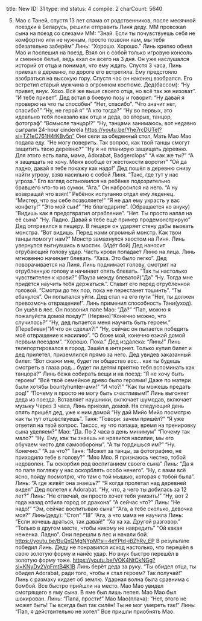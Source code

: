 title:          New
ID:             31
type:           md
status:         4
compile:        2
charCount:      5640


5. Мао с Таней, спустя 13 лет спама от родственников, после месячной поездки в Беларусь, решили отправить Линя деду. ММ провожал сына на поезд со слезами
ММ: “Знай. Если ты почувствуешь себя не комфортно или не нужным, просто позвони нам, мы тебя обязательно заберём”
Линь: “Хорошо. Хорошо.”
Линь крепко обнял Мао и поспешил на поезд. Взял он с собой только игровую консоль и сменное бельё, ведь ехал он всего на 3 дня. Он уже наслушался историй от отца и понимал, что ему ждать.
Спустя 3 часа, Линь приехал в деревню, по дороге его встретила. Ему предстояло взобраться на высокую гору. Спустя час он наконец взобрался. Его встретил старый мужчина в огромном костюме. 
Дед(бассом): “Ну привет, внук. Хохо. Всё же выше своего отца, но всё так же низоват”.
“И тебе привет”.
Дед встал в боевую позу и говорит: “Ну давай я проверю на что ты способен”
“Нет, спасибо”.
“Что значит нет, спасибо?”
“Ну, не герой я”
“А кто тогда?”
“Ну во первых, это идеально тебя показало как отца и деда, во вторых, танцор, фотограф”
“Всмысле танцор!?”
“Ну, танцами занимаюсь, вот недавно сыграли 24-hour cinderela https://youtu.be/Yhe7rcDUTeI?si=TZ1eC761H4fKBv5n”
Они сели за обеденный стол, Мать Мао Мао подала еду.
“Не могу поверить. Так вопрос, как твой танцы смогут защитить твою деревню?”
“Ну я не планирую защищать деревню. Для этого есть папа, мама, Adorabat, Badgerclops”
“А как же ты?”
“А я защищать не хочу. Меня вообще от жестокости воротит”
“Ой да ладно, давай я тебе покажу как надо!”
Дед пошёл в деревню снизу найти угрозу, взяв насильно с собой Линя.
“Такс, где тут у нас угроза.”
Его взгляд остановился на ребёнке подозрительно бравшего что-то из сумки.
“Ага.”
Он набросился на него.
“А ну возвращай что взял!”
Ребёнок испуганно отдал ему леденец.
“Мистер, что вы себе позволяете!”
“Я не дал ему украсть у вас конфету!”
“Это мой сын!”
“Не благодарите”.
(Обращается ко внуку) ”Видишь как я предотвратил ограбление”.
“Нет. Ты просто напал на её сына”
“Ну. Ладно. Давай я тебе ещё пример продемонстрирую”
Дед отправился в пещеру.
В пещере он ударяет стену дабы вызвать монстра.
“Вот видишь. Перед нами огромный монстр. Как твои танцы помогут нам?”
Монстр замахнулся хвостом на Линя. Линь увернулся выгнувшись в мостик.
(Идёт бой)
Дед наносит отрубающий голову удар. Часть крови попадает Линю на лица. Линь мгновенно начинает блевать.
“Хаха. Это было легко”.
Дед поворачивается на Линя. Линь поднимает голову, смотрит на отрубленную голову и начинает опять блевать.
“Так ты настолько чувствителен к крови?”
(Пауза между блеватой)”Да”
“Ну. Тогда мне придётся научить тебя держаться.”. Ставит его перед отрубленной головой. “Смотри до тех пор, пока не перестанет тошинть”.
“Ты ебанулся”. Он попытался уйти. Дед стал на его пути “Нет, ты должен превозмочь отвращение!”. Линь применил способность Тани(уход).
Он ушёл в лес. Он позвонил папе
Мао: “Да?”
“Пап, можно я пожалуйста домой поеду?”
(Нервно)“Конечно можно, что случилось?”
“Ну, дед пытается меня научить быть героем.”
(Перебивая)”И что он сделал?!”
“Ну, сейчас он пытается победить моё отвращение к насилию”.
“О боже мой, конечно езжай домой первым поездом”.
“Хорошо. Пока.” 
Дед издалека: “Линь!”
Линь телепортировался в город. Зашёл в интернет. Только купил билет и дед прилетел, приземлился прямо за него.
Дед увидев заказанный билет: “Вот скажи мне, будет ли общество вос... как ты будешь смотреть в глаза род… будет ли детям приятно тебя вспоминать как танцора?”
Линь бежа собирать вещи и на поезд: “Я не хочу быть героем”
“Всё твоё семейное древо было героями! Даже по матери были хотябы bountyhunter-ами!”
“И что?!”
“Как ты можешь предать род!”
“Почему я просто не могу быть счастливым!”
Линь выгоняет деда из поезда. Вставляет наушники, включает шумодав, включает музыку
Через 3 часа, Линь приехал, домой.
На следующий день опять пришёл дед, уже к ним домой
“Ну дай Мийо Мийо посмотрю как ты тут отцовствуешь”.
Таня: “Говори: зачем пришёл?”
“Я уже ответил на твой вопрос. Такссс, ну что папаша, время на тренировку сына уделяем?”
Мао: “Да. По 2 часа в день минимум”
“Почему так мало?”
“Ну. Ему, как ты знаешь не нравится насилие, мы его обучаем чисто для самообороны”.
“А ты гордишься им?”
“Ну. Конечно.”
“А за что?”
Таня: “Может за танцы, за фотографию, не приходило тебе в голову?”
“Мяо Мяо. Я признаюсь честно, тобой недоволен. Ты оскорбил род воспитанием своего сына”
Линь: “Да я по папе погляжу у нас оскорблять особо нечего”.
“Ну, с вами всё ясно, пойду посмотрю, что там с той мышью, которая с тобой была”.
Линь: “А где живёт она знаешь?”
“Я когда пролетал над деревней видел”
Дед полетел к Adorabat.
“Ну, что, а чего ты добилась за 12 лет?”
Линь: “Не отвечай, он просто хочет тебя унизить!”
“Ну, вот 2 года назад отбила город от дракона”
“А сейчас что?”
Линь: “Не надо!”
“Эм, сейчас воспитываю сына”
“Ага, а тебе сколько, девочка моя?”
Линь(деду): “Стоп”
“18”
“Ага, а что мама не научила
Линь: “Если хочешь драться, так давай!”
“Ха ха ха. Другой разговор.”
“Только в другом месте, чтобы никому не навредить”
“Ой какая неженка. Ладно”.
Они перешли в лес и начали бой.
https://youtu.be/BuQxQMgNYpM?si=4eYPtd-iBZhRv_EP
В результате победил Линь. Деду не понравился исход настолько, что перешёл в свою золотую форму и нанёс удар. Но внук быстро перешёл в золотую форму тоже.
https://youtu.be/VOK4NtCkNGg?si=KNyDv2VqFmtB4K1B
Линь берёт деда за руку. “Ты обидел отца, ты обидел Adorabat, ради того, чтобы я стал героем? Так получай!”
Линь с размаху кидает об землю. Ударная волна была сравнима с бомбой. Все быстро прийшли на место. Мао Мао увидел смотрящего в яму сына. В яме был лишь пепел. Мао Мао был шокирован.
Линь: “Папа, прости!”
Мао Мао(плача): “Нет, этого не может быть! Ты всегда был так силён! Ты не мог умереть так!”
Линь: “Пап, я действительно не хотел”
Все пришли приобнять Мао.